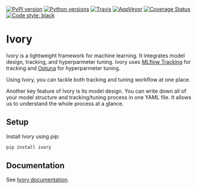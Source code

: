 [![PyPI version][pypi-image]][pypi-link]
[![Python versions][pyversions-image]][pyversions-link]
[![Travis][travis-image]][travis-link]
[![AppVeyor][appveyor-image]][appveyor-link]
[![Coverage Status][coveralls-image]][coveralls-link]
[![Code style: black][black-image]][black-link]

# Ivory

Ivory is a lightweight framework for machine learning. It integrates model design, tracking, and hyperparmeter tuning. Ivory uses [MLflow Tracking](https://mlflow.org/docs/latest/tracking.html) for tracking and [Optuna](https://preferred.jp/en/projects/optuna/) for hyperparmeter tuning.

Using Ivory, you can tackle both tracking and tuning workflow at one place.

Another key feature of Ivory is its model design. You can write down all of your model structure and tracking/tuning process in one YAML file. It allows us to understand the whole process at a glance.


## Setup

Install Ivory using pip:

```bash
pip install ivory
```

## Documentation

See [Ivory documentation](https://ivory.daizutabi.net).


[pypi-image]: https://badge.fury.io/py/ivory.svg
[pypi-link]: https://pypi.org/project/ivory
[travis-image]: https://travis-ci.org/daizutabi/ivory.svg?branch=master
[travis-link]: https://travis-ci.org/daizutabi/ivory
[appveyor-image]: https://ci.appveyor.com/api/projects/status/8axnc3q53ula9x01?svg=true
[appveyor-link]: https://ci.appveyor.com/project/daizutabi/ivory
[coveralls-image]: https://coveralls.io/repos/github/daizutabi/ivory/badge.svg?branch=master
[coveralls-link]: https://coveralls.io/github/daizutabi/ivory?branch=master
[black-image]: https://img.shields.io/badge/code%20style-black-000000.svg
[black-link]: https://github.com/ambv/black
[pyversions-image]: https://img.shields.io/pypi/pyversions/ivory.svg
[pyversions-link]: https://pypi.org/project/ivory
